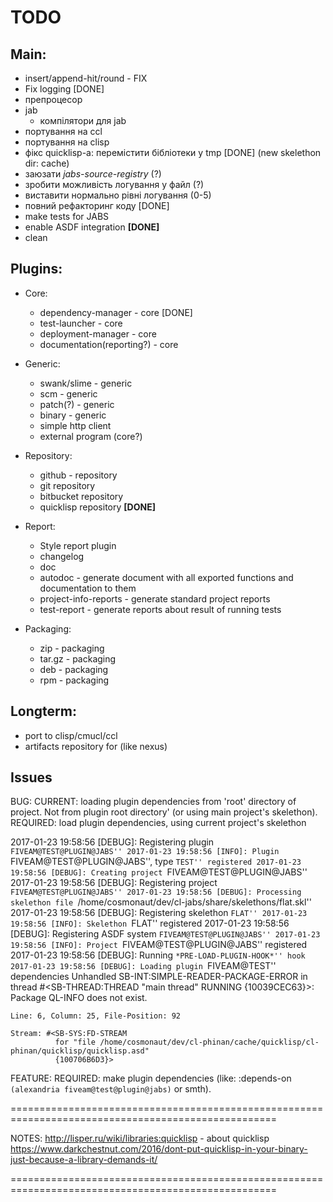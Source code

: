 # TODO

## Main:
* insert/append-hit/round - FIX
* Fix logging [DONE]
* препроцесор
* jab
  * компілятори для jab
* портування на ccl
* портування на clisp
* фікс quicklisp-а: перемістити бібліотеки у tmp [DONE] (new skelethon dir: cache)
* заюзати *jabs-source-registry* (?)
* зробити можливість логування у файл (?)
* виставити нормально рівні логування (0-5)
* повний рефакторинг коду [DONE]
* make tests for JABS
* enable ASDF integration **[DONE]**
* clean

## Plugins:
* Core:
  * dependency-manager - core [DONE]
  * test-launcher - core 
  * deployment-manager - core
  * documentation(reporting?) - core

* Generic:
  * swank/slime - generic
  * scm - generic
  * patch(?) - generic
  * binary - generic
  * simple http client
  * external program (core?)

* Repository:
  * github - repository
  * git repository
  * bitbucket repository
  * quicklisp repository **[DONE]**

* Report:
  * Style report plugin
  * changelog
  * doc
  * autodoc - generate document with all exported functions and documentation to them
  * project-info-reports - generate standard project reports
  * test-report - generate reports about result of running tests

* Packaging:
  * zip - packaging
  * tar.gz - packaging
  * deb - packaging
  * rpm - packaging

## Longterm:
* port to clisp/cmucl/ccl
* artifacts repository for (like nexus)

## Issues
BUG:
CURRENT: loading plugin dependencies from 'root' directory of project. Not from plugin root directory' (or using main project's skelethon).
REQUIRED: load plugin dependencies, using current project's skelethon

2017-01-23 19:58:56 [DEBUG]: Registering plugin ``FIVEAM@TEST@PLUGIN@JABS''
2017-01-23 19:58:56 [INFO]: Plugin ``FIVEAM@TEST@PLUGIN@JABS'', type ``TEST'' registered
2017-01-23 19:58:56 [DEBUG]: Creating project ``FIVEAM@TEST@PLUGIN@JABS''
2017-01-23 19:58:56 [DEBUG]: Registering project ``FIVEAM@TEST@PLUGIN@JABS''
2017-01-23 19:58:56 [DEBUG]: Processing skelethon file ``/home/cosmonaut/dev/cl-jabs/share/skelethons/flat.skl''
2017-01-23 19:58:56 [DEBUG]: Registering skelethon ``FLAT''
2017-01-23 19:58:56 [INFO]: Skelethon ``FLAT'' registered
2017-01-23 19:58:56 [DEBUG]: Registering ASDF system ``FIVEAM@TEST@PLUGIN@JABS''
2017-01-23 19:58:56 [INFO]: Project ``FIVEAM@TEST@PLUGIN@JABS'' registered
2017-01-23 19:58:56 [DEBUG]: Running ``*PRE-LOAD-PLUGIN-HOOK*'' hook
2017-01-23 19:58:56 [DEBUG]: Loading plugin ``FIVEAM@TEST'' dependencies
Unhandled SB-INT:SIMPLE-READER-PACKAGE-ERROR in thread #<SB-THREAD:THREAD
                                                         "main thread" RUNNING
                                                          {10039CEC63}>:
  Package QL-INFO does not exist.

    Line: 6, Column: 25, File-Position: 92

    Stream: #<SB-SYS:FD-STREAM
              for "file /home/cosmonaut/dev/cl-phinan/cache/quicklisp/cl-phinan/quicklisp/quicklisp.asd"
              {100706B6D3}>


FEATURE:
REQUIRED: make plugin dependencies (like: :depends-on `(alexandria fiveam@test@plugin@jabs)` or smth).

====================================================================================================
  
NOTES:
http://lisper.ru/wiki/libraries:quicklisp - about quicklisp
https://www.darkchestnut.com/2016/dont-put-quicklisp-in-your-binary-just-because-a-library-demands-it/

====================================================================================================


